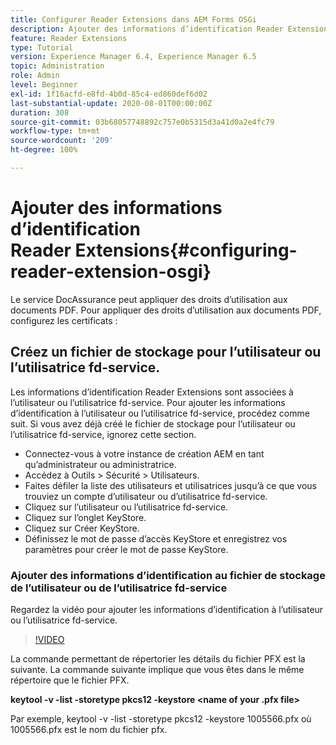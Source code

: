 ```yaml
---
title: Configurer Reader Extensions dans AEM Forms OSGi
description: Ajouter des informations d’identification Reader Extensions au Trust Store dans AEM Forms OSGi
feature: Reader Extensions
type: Tutorial
version: Experience Manager 6.4, Experience Manager 6.5
topic: Administration
role: Admin
level: Beginner
exl-id: 1f16acfd-e8fd-4b0d-85c4-ed860def6d02
last-substantial-update: 2020-08-01T00:00:00Z
duration: 308
source-git-commit: 03b68057748892c757e0b5315d3a41d0a2e4fc79
workflow-type: tm+mt
source-wordcount: '209'
ht-degree: 100%

---
```


# Ajouter des informations d’identification Reader Extensions{#configuring-reader-extension-osgi}

Le service DocAssurance peut appliquer des droits d’utilisation aux documents PDF. Pour appliquer des droits d’utilisation aux documents PDF, configurez les certificats :

## Créez un fichier de stockage pour l’utilisateur ou l’utilisatrice fd-service.

Les informations d’identification Reader Extensions sont associées à l’utilisateur ou l’utilisatrice fd-service. Pour ajouter les informations d’identification à l’utilisateur ou l’utilisatrice fd-service, procédez comme suit. Si vous avez déjà créé le fichier de stockage pour l’utilisateur ou l’utilisatrice fd-service, ignorez cette section.

* Connectez-vous à votre instance de création AEM en tant qu’administrateur ou administratrice.
* Accédez à Outils > Sécurité > Utilisateurs.
* Faites défiler la liste des utilisateurs et utilisatrices jusqu’à ce que vous trouviez un compte d’utilisateur ou d’utilisatrice fd-service.
* Cliquez sur l’utilisateur ou l’utilisatrice fd-service.
* Cliquez sur l’onglet KeyStore.
* Cliquez sur Créer KeyStore.
* Définissez le mot de passe d’accès KeyStore et enregistrez vos paramètres pour créer le mot de passe KeyStore.

### Ajouter des informations d’identification au fichier de stockage de l’utilisateur ou de l’utilisatrice fd-service

Regardez la vidéo pour ajouter les informations d’identification à l’utilisateur ou l’utilisatrice fd-service.

>[!VIDEO](https://video.tv.adobe.com/v/335849?quality=12&learn=on)


La commande permettant de répertorier les détails du fichier PFX est la suivante. La commande suivante implique que vous êtes dans le même répertoire que le fichier PFX.

**keytool -v -list -storetype pkcs12 -keystore &lt;name of your .pfx file>**

Par exemple, keytool -v -list -storetype pkcs12 -keystore 1005566.pfx où 1005566.pfx est le nom du fichier pfx.
